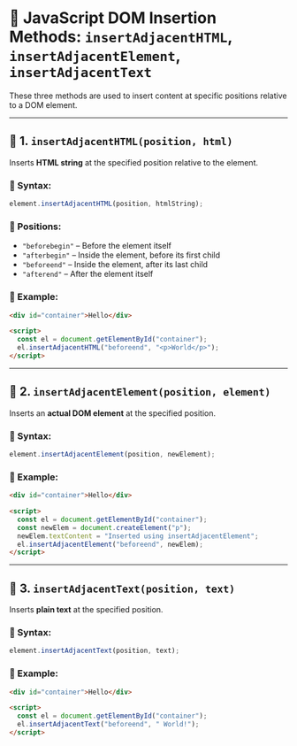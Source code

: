# 📌 JavaScript DOM Insertion Methods: `insertAdjacentHTML`, `insertAdjacentElement`, `insertAdjacentText`

These three methods are used to insert content at specific positions relative to a DOM element.

---

## 🔹 1. `insertAdjacentHTML(position, html)`

Inserts **HTML string** at the specified position relative to the element.

### 🔸 Syntax:
```javascript
element.insertAdjacentHTML(position, htmlString);
```

### 🔸 Positions:
- `"beforebegin"` – Before the element itself
- `"afterbegin"` – Inside the element, before its first child
- `"beforeend"` – Inside the element, after its last child
- `"afterend"` – After the element itself

### 🔸 Example:
```html
<div id="container">Hello</div>

<script>
  const el = document.getElementById("container");
  el.insertAdjacentHTML("beforeend", "<p>World</p>");
</script>
```

---

## 🔹 2. `insertAdjacentElement(position, element)`

Inserts an **actual DOM element** at the specified position.

### 🔸 Syntax:
```javascript
element.insertAdjacentElement(position, newElement);
```

### 🔸 Example:
```html
<div id="container">Hello</div>

<script>
  const el = document.getElementById("container");
  const newElem = document.createElement("p");
  newElem.textContent = "Inserted using insertAdjacentElement";
  el.insertAdjacentElement("beforeend", newElem);
</script>
```

---

## 🔹 3. `insertAdjacentText(position, text)`

Inserts **plain text** at the specified position.

### 🔸 Syntax:
```javascript
element.insertAdjacentText(position, text);
```

### 🔸 Example:
```html
<div id="container">Hello</div>

<script>
  const el = document.getElementById("container");
  el.insertAdjacentText("beforeend", " World!");
</script>
```

